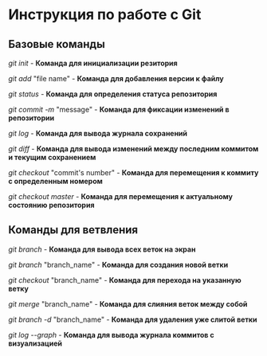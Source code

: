 # Инструкция по работе с Git

## Базовые команды

*git init* - **Команда для инициализации резитория**

*git add* "file name" - **Команда для добавления версии к файлу**

*git status* - **Команда для определения статуса репозитория**

*git commit -m* "message" - **Команда для фиксации изменений в репозитории**

*git log* - **Команда для вывода журнала сохранений**

*git diff* - **Команда для вывода изменений между последним коммитом и текущим сохранением**

*git checkout* "commit's number" - **Команда для перемещения к коммиту с определенным номером**

*git checkout master* - **Команда для перемещения к актуальному состоянию репозитория**

## Команды для ветвления

*git branch* - **Команда для вывода всех веток на экран**

*git branch* "branch_name" - **Команда для создания новой ветки**

*git checkout* "branch_name" - **Команда для перехода на указанную ветку**

*git merge* "branch_name" - **Команда для слияния веток между собой**

*git branch -d* "branch_name" - **Команда для удаления уже слитой ветки**

*git log --graph* - **Команда для вывода журнала коммитов с визуализацией**
